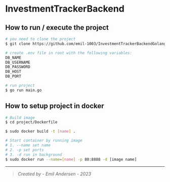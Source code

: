 # **InvestmentTrackerBackend**

## **How to run / execute the project**

```bash
# you need to clone the project
$ git clone https://github.com/emil-1003/InvestmentTrackerBackendGolang.git

# create .env file in root with the following variables:
DB_NAME
DB_USERNAME
DB_PASSWORD
DB_HOST
DB_PORT

# run project
$ go run main.go
```

## **How to setup project in docker**
```bash
# Build image
$ cd project/Dockerfile

$ sudo docker build -t [name] .

# Start container by running image
# 1. --name set name
# 2. -p set ports
# 3. -d run in background
$ sudo docker run --name=[name] -p 80:8888 -d [image name]
```

---
> *Created by - Emil Andersen - 2023*
